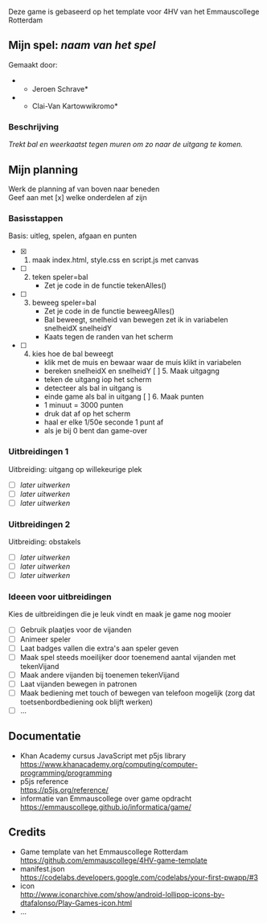 Deze game is gebaseerd op het template voor 4HV van het Emmauscollege Rotterdam

## Mijn spel: *naam van het spel*
Gemaakt door:
- * Jeroen Schrave*
- * Clai-Van Kartowwikromo*

### Beschrijving
*Trekt bal en weerkaatst tegen muren om zo naar de uitgang te komen.*

## Mijn planning
Werk de planning af van boven naar beneden<br>
Geef aan met [x] welke onderdelen af zijn

### Basisstappen
Basis: uitleg, spelen, afgaan en punten
- [x] 1. maak index.html, style.css en script.js met canvas
- [ ] 2. teken speler=bal
        - Zet je code in de functie tekenAlles()
- [ ] 3. beweeg speler=bal
        - Zet je code in de functie beweegAlles()
        - Bal beweegt, snelheid van bewegen zet ik in variabelen snelheidX snelheidY
        - Kaats tegen de randen van het scherm
- [ ] 4. kies hoe de bal beweegt
        - klik met de muis en bewaar waar de muis klikt in variabelen
        - bereken snelheidX en snelheidY
  [ ] 5. Maak uitgagng
        - teken de uitgang iop het scherm
        - detecteer als bal in uitgang is
        - einde game als bal in uitgang
  [ ] 6. Maak punten
        - 1 minuut = 3000 punten
        - druk dat af op het scherm
        - haal er elke 1/50e seconde 1 punt af
        - als je bij 0 bent dan game-over


### Uitbreidingen 1
Uitbreiding: uitgang op willekeurige plek
- [ ] *later uitwerken*
- [ ] *later uitwerken*
- [ ] *later uitwerken*

### Uitbreidingen 2
Uitbreiding: obstakels
- [ ] *later uitwerken*
- [ ] *later uitwerken*
- [ ] *later uitwerken*

### Ideeen voor uitbreidingen
Kies de uitbreidingen die je leuk vindt en maak je game nog mooier
- [ ] Gebruik plaatjes voor de vijanden
- [ ] Animeer speler
- [ ] Laat badges vallen die extra's aan speler geven
- [ ] Maak spel steeds moeilijker door toenemend aantal vijanden met tekenVijand
- [ ] Maak andere vijanden bij toenemen tekenVijand
- [ ] Laat vijanden bewegen in patronen
- [ ] Maak bediening met touch of bewegen van telefoon mogelijk (zorg dat toetsenbordbediening ook blijft werken)
- [ ] ...

## Documentatie
- Khan Academy cursus JavaScript met p5js library <br>
https://www.khanacademy.org/computing/computer-programming/programming
- p5js reference <br>
https://p5js.org/reference/
- informatie van Emmauscollege over game opdracht <br>
https://emmauscollege.github.io/informatica/game/

## Credits
- Game template van het Emmauscollege Rotterdam <br>
        https://github.com/emmauscollege/4HV-game-template
- manifest.json <br>
        https://codelabs.developers.google.com/codelabs/your-first-pwapp/#3
- icon <br>
        http://www.iconarchive.com/show/android-lollipop-icons-by-dtafalonso/Play-Games-icon.html
- ...
